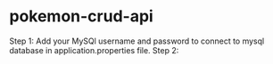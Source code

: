 # pokemon-crud-api

Step 1: Add your MySQl username and password to connect to mysql database in application.properties file.
Step 2: 
